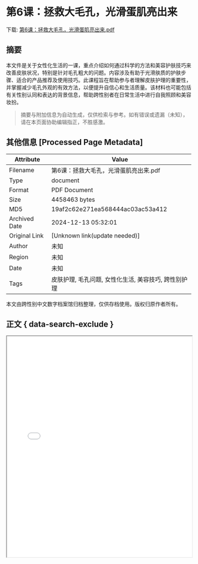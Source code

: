 # 第6课：拯救大毛孔，光滑蛋肌亮出来

<!-- tcd_download_link -->
下载: <a href="../第6课：拯救大毛孔，光滑蛋肌亮出来.pdf" download>第6课：拯救大毛孔，光滑蛋肌亮出来.pdf</a>
<!-- tcd_download_link_end -->

## 摘要

<!-- tcd_abstract -->
本文件是关于女性化生活的一课，重点介绍如何通过科学的方法和美容护肤技巧来改善皮肤状况，特别是针对毛孔粗大的问题。内容涉及有助于光滑肤质的护肤步骤、适合的产品推荐及使用技巧。此课程旨在帮助参与者理解皮肤护理的重要性，并掌握减少毛孔外观的有效方法，以便提升自信心和生活质量。该材料也可能包括有关性别认同和表达的背景信息，帮助跨性别者在日常生活中进行自我照顾和美容妆扮。

<!-- tcd_abstract_end -->

> 摘要与附加信息为自动生成，仅供检索与参考。如有错误或遗漏（未知），请在本页面协助编辑指正，不胜感激。

## 其他信息 [Processed Page Metadata]

| Attribute       | Value                                  |
|-----------------|----------------------------------------|
| Filename        | 第6课：拯救大毛孔，光滑蛋肌亮出来.pdf                             |
| Type            | document                                 |
| Format          | PDF Document                               |
| Size            | 4458463 bytes                           |
| MD5             | 19af2c62e271ea568444ac03ac53a412                                  |
| Archived Date   | 2024-12-13 05:32:01                             |
| Original Link   | [Unknown link(update needed)]                         |
| Author          | 未知                               |
| Region          | 未知                               |
| Date            | 未知                                 |
| Tags            | 皮肤护理, 毛孔问题, 女性化生活, 美容技巧, 跨性别护理                                 |

本文由跨性别中文数字档案馆归档整理，仅供存档使用。版权归原作者所有。


## 正文 { data-search-exclude }

<!-- tcd_main_text -->
<iframe src="../第6课：拯救大毛孔，光滑蛋肌亮出来.pdf" width="100%" height="600px">
    <p>无法显示PDF，请下载查看。</p>
</iframe>
<!-- tcd_main_text_end -->

